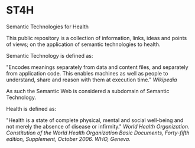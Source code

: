 # ST4H
Semantic Technologies for Health

This public repository is a collection of information, links, ideas and points of views; on the application of semantic technologies to health.

Semantic Technology is defined as:

"Encodes meanings separately from data and content files, and separately from application code.
This enables machines as well as people to understand, share and reason with them at execution time."
*Wikipedia*

As such the Semantic Web is considered a subdomain of Semantic Technology.

Health is defined as:

"Health is a state of complete physical, mental and social well-being and not merely the absence of disease or infirmity."
*World Health Organization. Constitution of the World Health Organization Basic Documents, Forty-fifth edition, Supplement, October 2006. WHO, Geneva.* 
